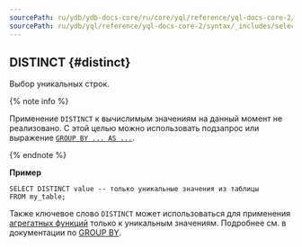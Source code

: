 ```yaml
---
sourcePath: ru/ydb/ydb-docs-core/ru/core/yql/reference/yql-docs-core-2/syntax/_includes/select/distinct.md
sourcePath: ru/ydb/yql/reference/yql-docs-core-2/syntax/_includes/select/distinct.md
---
```



## DISTINCT {#distinct}

Выбор уникальных строк.

{% note info %}

Применение `DISTINCT` к вычислимым значениям на данный момент не реализовано. С этой целью можно использовать подзапрос или выражение [`GROUP BY ... AS ...`](../../group_by.md).

{% endnote %}

**Пример**

``` yql
SELECT DISTINCT value -- только уникальные значения из таблицы
FROM my_table;
```

Также ключевое слово `DISTINCT` может использоваться для применения [агрегатных функций](../../../builtins/aggregation.md) только к уникальным значениям. Подробнее см. в документации по [GROUP BY](../../group_by.md).